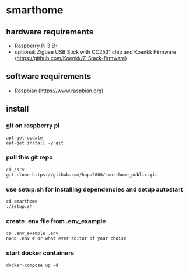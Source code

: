 # smarthome

## hardware requirements
- Raspberry Pi 3 B+
- optional: Zigbee USB Stick with CC2531 chip and Koenkk Firmware (https://github.com/Koenkk/Z-Stack-firmware)

## software requirements
- Raspbian (https://www.raspbian.org)

## install

### git on raspberry pi

```
apt-get update
apt-get install -y git
```

### pull this git repo

```
cd /srv
git clone https://github.com/hapu2000/smarthome_public.git
```

### use setup.sh for installing dependencies and setup autostart
```
cd smarthome
./setup.sh
```

### create .env file from .env_example
```
cp .env_example .env
nano .env # or what ever editor of your choise
```

### start docker containers
```
docker-compose up -d
```

